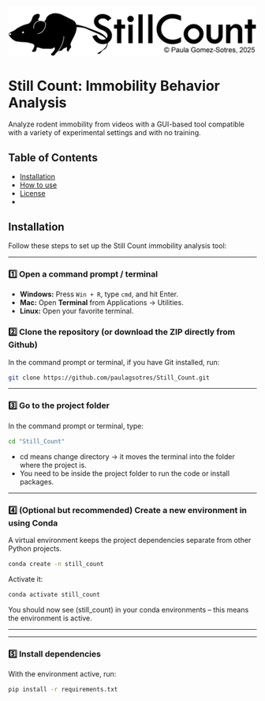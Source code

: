 ![Still Count Logo](https://raw.githubusercontent.com/paulagsotres/Still_Count/master/Still_count_logo.png)
# Still Count: Immobility Behavior Analysis
Analyze rodent immobility from videos with a GUI-based tool compatible with a variety of experimental settings and with no training.
## Table of Contents
- [Installation](#installation)
- [How to use](#howto)
- [License](#license)
- 
## Installation

Follow these steps to set up the Still Count immobility analysis tool:

---

### 1️⃣ Open a command prompt / terminal

- **Windows:** Press `Win + R`, type `cmd`, and hit Enter.  
- **Mac:** Open **Terminal** from Applications → Utilities.  
- **Linux:** Open your favorite terminal.

### 2️⃣ Clone the repository (or download the ZIP directly from Github)

In the command prompt or terminal, if you have Git installed, run:

```bash
git clone https://github.com/paulagsotres/Still_Count.git
```

---

### 3️⃣ Go to the project folder

In the command prompt or terminal, type:

```bash
cd "Still_Count"
````

- cd means change directory → it moves the terminal into the folder where the project is.
- You need to be inside the project folder to run the code or install packages.

---

### 4️⃣ (Optional but recommended) Create a new environment in using Conda

A virtual environment keeps the project dependencies separate from other Python projects.
```bash
conda create -n still_count
```
Activate it:
```bash
conda activate still_count
```
You should now see (still_count) in your conda environments – this means the environment is active.

---
---

### 5️⃣ Install dependencies

With the environment active, run:
``` bash
pip install -r requirements.txt
```

